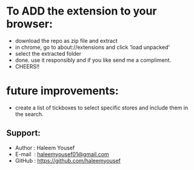 # To ADD the extension to your browser:

- download the repo as zip file and extract
- in chrome, go to about://extensions and click 'load unpacked'
- select the extracted folder
- done. use it responsibly and if you like send me a compliment.
- CHEERS!!

# future improvements:

- create a list of tickboxes to select specific stores and include them in the search.

## Support:

- Author : Haleem Yousef 
- E-mail  &nbsp;</b>: haleemyousef01@gmail.com 
- GitHub : https://github.com/haleemyousef 
